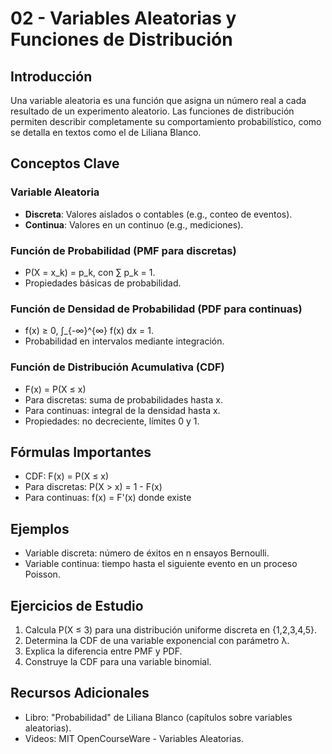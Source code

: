 # 02 - Variables Aleatorias y Funciones de Distribución

## Introducción
Una variable aleatoria es una función que asigna un número real a cada resultado de un experimento aleatorio. Las funciones de distribución permiten describir completamente su comportamiento probabilístico, como se detalla en textos como el de Liliana Blanco.

## Conceptos Clave

### Variable Aleatoria
- **Discreta**: Valores aislados o contables (e.g., conteo de eventos).
- **Continua**: Valores en un continuo (e.g., mediciones).

### Función de Probabilidad (PMF para discretas)
- P(X = x_k) = p_k, con ∑ p_k = 1.
- Propiedades básicas de probabilidad.

### Función de Densidad de Probabilidad (PDF para continuas)
- f(x) ≥ 0, ∫_{-∞}^{∞} f(x) dx = 1.
- Probabilidad en intervalos mediante integración.

### Función de Distribución Acumulativa (CDF)
- F(x) = P(X ≤ x)
- Para discretas: suma de probabilidades hasta x.
- Para continuas: integral de la densidad hasta x.
- Propiedades: no decreciente, límites 0 y 1.

## Fórmulas Importantes
- CDF: F(x) = P(X ≤ x)
- Para discretas: P(X > x) = 1 - F(x)
- Para continuas: f(x) = F'(x) donde existe

## Ejemplos
- Variable discreta: número de éxitos en n ensayos Bernoulli.
- Variable continua: tiempo hasta el siguiente evento en un proceso Poisson.

## Ejercicios de Estudio
1. Calcula P(X ≤ 3) para una distribución uniforme discreta en {1,2,3,4,5}.
2. Determina la CDF de una variable exponencial con parámetro λ.
3. Explica la diferencia entre PMF y PDF.
4. Construye la CDF para una variable binomial.

## Recursos Adicionales
- Libro: "Probabilidad" de Liliana Blanco (capítulos sobre variables aleatorias).
- Videos: MIT OpenCourseWare - Variables Aleatorias.